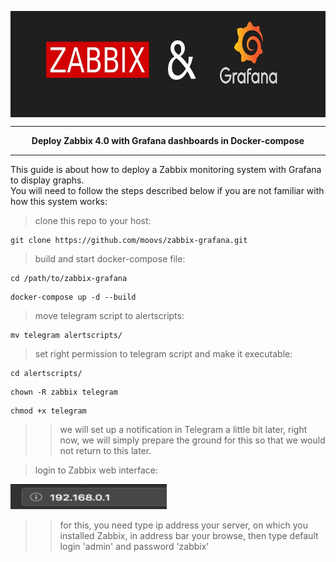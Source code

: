 <p>
  <img width="1000" height="170" align="center" src="https://github.com/moovs/zabbix-grafana/blob/master/src/ZabbixandGrafana.jpg">
</p>

***
<p align="center">
  <b>Deploy Zabbix 4.0 with Grafana dashboards in Docker-compose</b>
</p>

***
This guide is about how to deploy a Zabbix monitoring system with Grafana to display graphs.
<br>
You will need to follow the steps described below if you are not familiar with how this system works:

> clone this repo to your host:
```
git clone https://github.com/moovs/zabbix-grafana.git
```
> build and start docker-compose file:
```
cd /path/to/zabbix-grafana
```
```
docker-compose up -d --build
```
> move telegram script to alertscripts:
```
mv telegram alertscripts/
```
> set right permission to telegram script and make it executable:
```
cd alertscripts/
```
```
chown -R zabbix telegram
```
```
chmod +x telegram
```
>> we will set up a notification in Telegram a little bit later, right now, we will simply prepare the ground for this so that we would not return to this later.

> login to Zabbix web interface:
<img width="250" height="40" src="https://github.com/moovs/zabbix-grafana/blob/master/src/your_host.png">

>> for this, you need type ip address your server, on which you installed Zabbix, in address bar your browse, then type default login 'admin' and password 'zabbix'
